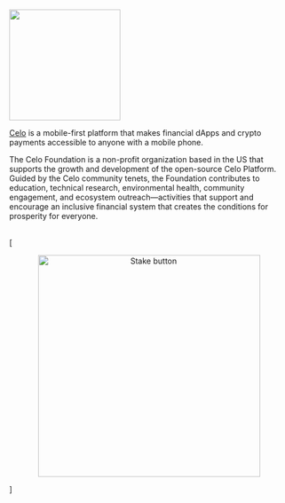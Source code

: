 # <p align="center">
  <img width="200" src="https://user-images.githubusercontent.com/95366163/149362805-c94d3c46-914a-466e-86c7-3564123e6f2e.png">
</p>

[Celo](https://celo.org/) is a mobile-first platform that makes financial dApps and crypto payments accessible to anyone with a mobile phone. 

The Celo Foundation is a non-profit organization based in the US that supports the growth and development of the open-source Celo Platform. Guided by the Celo community tenets, the Foundation contributes to education, technical research, environmental health, community engagement, and ecosystem outreach—activities that support and encourage an inclusive financial system that creates the conditions for prosperity for everyone.<br>
<br>


[<p align="center">
  <img width="400" alt="Stake button" src="https://user-images.githubusercontent.com/95366163/149524609-756864ef-1cc9-4eca-8ab9-433b14ad4cbb.png">
</p>]
